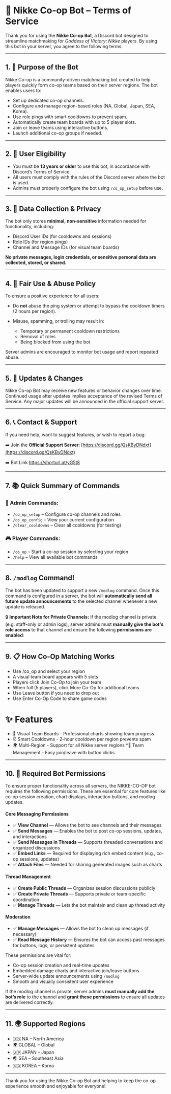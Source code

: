 # 🤖 Nikke Co-op Bot – Terms of Service

Thank you for using the **Nikke Co-op Bot**, a Discord bot designed to streamline matchmaking for *Goddess of Victory: Nikke* players. By using this bot in your server, you agree to the following terms:

---

## 1. 🎯 Purpose of the Bot

Nikke Co-op is a community-driven matchmaking bot created to help players quickly form co-op teams based on their server regions. The bot enables users to:

* Set up dedicated co-op channels.
* Configure and manage region-based roles (NA, Global, Japan, SEA, Korea).
* Use role pings with smart cooldowns to prevent spam.
* Automatically create team boards with up to 5 player slots.
* Join or leave teams using interactive buttons.
* Launch additional co-op groups if needed.

---

## 2. 👥 User Eligibility

* You must be **13 years or older** to use this bot, in accordance with Discord’s Terms of Service.
* All users must comply with the rules of the Discord server where the bot is used.
* Admins must properly configure the bot using `/co_op_setup` before use.

---

## 3. 🔐 Data Collection & Privacy

The bot only stores **minimal, non-sensitive** information needed for functionality, including:

* Discord User IDs (for cooldowns and sessions)
* Role IDs (for region pings)
* Channel and Message IDs (for visual team boards)

**No private messages, login credentials, or sensitive personal data are collected, stored, or shared.**

---

## 4. 🚫 Fair Use & Abuse Policy

To ensure a positive experience for all users:

* Do **not** abuse the ping system or attempt to bypass the cooldown timers (2 hours per region).
* Misuse, spamming, or trolling may result in:

  * Temporary or permanent cooldown restrictions
  * Removal of roles
  * Being blocked from using the bot

Server admins are encouraged to monitor bot usage and report repeated abuse.

---

## 5. 🔄 Updates & Changes

Nikke Co-op Bot may receive new features or behavior changes over time. Continued usage after updates implies acceptance of the revised Terms of Service. Any major updates will be announced in the official support server.

---

## 6. 📞 Contact & Support

If you need help, want to suggest features, or wish to report a bug:

➡️ Join the **Official Support Server**:
[https://discord.gg/QsKByDNdxt](https://discord.gg/QsKByDNdxt)

➡️ Bot Link
https://shorturl.at/yG5t8

---

## 7. 📚 Quick Summary of Commands

### 👑 Admin Commands:

* `/co_op_setup` – Configure co-op channels and roles
* `/co_op_config` – View your current configuration
* `/clear_cooldowns` – Clear all cooldowns (for testing)

### 🎮 Player Commands:

* `/co_op` – Start a co-op session by selecting your region
* `/help` – View all available bot commands

---

## 8.  `/modlog` Command!

The bot has been updated to support a new `/modlog` command. Once this command is configured in a server, the bot will **automatically send all future update announcements** to the selected channel whenever a new update is released.

:lock: **Important Note for Private Channels:**
If the modlog channel is private (e.g. staff-only or admin logs), server admins must **manually give the bot's role access** to that channel and ensure the following **permissions are enabled**:

---

## 9. 📋 How Co-Op Matching Works

* Use /co_op and select your region
* A visual team board appears with 5 slots
* Players click Join Co-Op to join your team
* When full (5 players), click More Co-Op for additional teams
* Use Leave button if you need to drop out
* Use Enter Co-Op Code to share game codes

 # ✨ Features
* 🎨 Visual Team Boards - Professional charts showing team progress
* ⏰ Smart Cooldowns - 2-hour cooldown per region prevents spam
* 🌍 Multi-Region - Support for all Nikke server regions
*👥 Team Management - Easy join/leave with button clicks

---

## 10.  📜 Required Bot Permissions

To ensure proper functionality across all servers, the NIKKE-CO-OP bot requires the following permissions. These are essential for core features like co-op session creation, chart displays, interaction buttons, and modlog updates.


#### **Core Messaging Permissions**

* ✅ **View Channel** — Allows the bot to see channels and their messages
* ✅ **Send Messages** — Enables the bot to post co-op sessions, updates, and interactions
* ✅ **Send Messages in Threads** — Supports threaded conversations and organized discussions
* ✅ **Embed Links** — Required for displaying rich embed content (e.g., co-op sessions, updates)
* ✅ **Attach Files** — Needed for sharing generated images such as charts


#### **Thread Management**

* ✅ **Create Public Threads** — Organizes session discussions publicly
* ✅ **Create Private Threads** — Supports private or team-specific coordination
* ✅ **Manage Threads** — Lets the bot maintain and clean up thread activity


#### **Moderation**

* ✅ **Manage Messages** — Allows the bot to clean up messages (if necessary)
* ✅ **Read Message History** — Ensures the bot can access past messages for buttons, logs, or persistent updates


These permissions are vital for:

* Co-op session creation and real-time updates
* Embedded damage charts and interactive join/leave buttons
* Server-wide update announcements using `/modlog`
* Smooth and visually consistent user experience

If the modlog channel is private, server admins **must manually add the bot’s role** to the channel and **grant these permissions** to ensure all updates are delivered correctly.

---


## 11. 🌍 Supported Regions

* 🇺🇸 NA – North America
* 🌍 GLOBAL – Global
* 🇯🇵 JAPAN – Japan
* 🌏 SEA – Southeast Asia
* 🇰🇷 KOREA – Korea

---

Thank you for using the Nikke Co-op Bot and helping to keep the co-op experience smooth and enjoyable for everyone!
